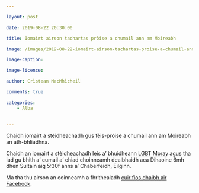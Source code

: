 ```yaml
---

layout: post

date: 2019-08-22 20:30:00

title: Iomairt airson tachartas pròise a chumail ann am Moireabh

image: /images/2019-08-22-iomairt-airson-tachartas-proise-a-chumail-ann-am-moireabh.webp

image-caption:

image-licence:

author: Crìstean MacMhìcheil

comments: true

categories:
    - Alba
    

---
```


Chaidh iomairt a stèidheachadh gus fèis-pròise a chumail ann am Moireabh an ath-bhliadhna.

<!--more-->

Chaidh an iomairt a stèidheachadh leis a’ bhuidheann [LGBT Moray](https://www.facebook.com/lgbt.moray/) agus tha iad gu bhith a’ cumail a’ chiad choinneamh dealbhaidh aca Dihaoine 6mh dhen Sultain aig 5:30f anns a’ Chaberfeidh, Eilginn.

Ma tha thu airson an coinneamh a fhrithealadh [cuir fios dhaibh air Facebook](https://www.facebook.com/events/351088392509215/?ti=icl).
